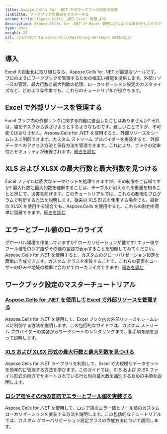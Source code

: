 ```yaml
---
title: Aspose.Cells for .NET でのワークブック設定の習得
linktitle: ワークブックの設定をマスターする
second_title: Aspose.Cells .NET Excel 処理 API
description: Aspose.Cells for .NET が Excel 管理にどのような革命をもたらすかを学びます。チュートリアルでは、ローカリゼーション、データセット管理、外部リソース、ワークブックの設定について詳しく説明します。
type: docs
weight: 22
url: /ja/net/tutorials/cells/mastering-workbook-settings/
---
```


## 導入

Excel の自動化に取り組むなら、Aspose.Cells for .NET が最適なツールです。プロのようにワークブックを管理するための幅広い機能を提供します。外部リソースの管理、最大行数と最大列数の処理、ローカリゼーション設定のカスタマイズなど、どのような作業でも、これらのチュートリアルが役立ちます。

## Excel で外部リソースを管理する

Excel ブック内の外部リンクに関する問題に直面したことはありませんか? それは、猫をデスクから遠ざけようとするようなものです。難しいことですが、不可能ではありません。Aspose.Cells for .NET を使用すると、外部リソースをシームレスに制御できます。カスタム ストリーム プロバイダーを実装すると、外部データへのアクセス方法と保存方法を管理できます。これにより、ブックの効率性とセキュリティが確保されます。[続きを読む](./manage-external-resources-in-excel/)

## XLS および XLSX の最大行数と最大列数を見つける

Excel ファイルは膨大なデータセットを処理できますが、その制限をご存知ですか? 最大行数と最大列数を理解することは、テーブルが耐えられる重量を知ることと同じで、災害を防げます。このチュートリアルでは、これらの制限をプログラムで判断する方法を説明します。従来の XLS 形式を使用する場合でも、最新の XLSX を使用する場合でも、Aspose.Cells を使用すると、これらの制約を簡単に回避できます。[続きを読む](./find-maximum-rows-and-columns/)

## エラーとブール値のローカライズ

グローバル環境で作業していますか? ローカリゼーションが鍵です! エラー値やブール値をロシア語やその他の言語で表示することを想像してみてください。Aspose.Cells for .NET を使用すると、カスタムのグローバリゼーション設定を簡単に作成できます。カスタム クラスを実装することで、これらの要素をユーザーの好みや地域の標準に合わせてローカライズできます。[続きを読む](./implement-error-and-boolean-value-in-russian-languages/)

## ワークブック設定のマスターチュートリアル
### [Aspose.Cells for .NET を使用して Excel で外部リソースを管理する](./manage-external-resources-in-excel/)
Aspose.Cells for .NET を使用して、Excel ブック内の外部リソースをシームレスに制御する方法を説明します。この包括的なガイドでは、カスタム ストリーム プロバイダーの実装からワークシートのレンダリングまで、各手順を順を追って説明します。
### [XLS および XLSX 形式の最大行数と最大列数を見つける](./find-maximum-rows-and-columns/)
Aspose.Cells for .NET ライブラリを利用して、Excel で大規模なデータセットを効率的に管理する方法を学びます。このガイドでは、XLS および XLSX ファイル形式の両方でサポートされている行と列の最大数を識別するための手順を説明します。
### [ロシア語やその他の言語でエラーとブール値を実装する](./implement-error-and-boolean-value-in-russian-languages/)
Aspose.Cells for .NET を使用して、ロシア語のエラー値とブール値のカスタム ローカリゼーションを実装する方法を説明します。この包括的なチュートリアルでは、カスタム グローバリゼーション設定クラスの作成方法について説明します。